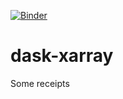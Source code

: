 [![Binder](https://mybinder.org/badge.svg)](https://mybinder.org/v2/gh/statiksof/dask-xarray/master?urlpath=lab)

# dask-xarray
Some receipts 
